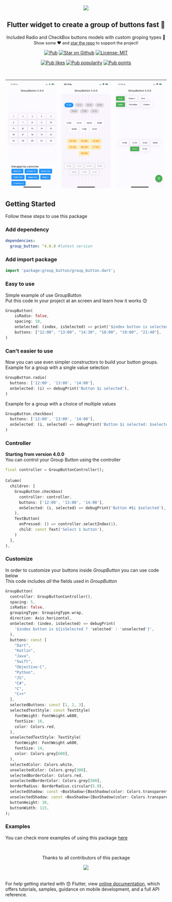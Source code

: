 <div align="center">
  <img src="https://github.com/Frezyx/group_button/blob/master/example/rep_files/logo.png?raw=true" width="200px">
</div>

<h2 align="center"> Flutter widget to create a group of buttons fast 🚀 </h2>

<p align="center">
Included Radio and CheckBox buttons models with custom groping types 🤤
   <br>
   <span style="font-size: 0.9em"> Show some ❤️ and <a href="https://github.com/Frezyx/group_button">star the repo</a> to support the project! </span>
</p>

<p align="center">
  <a href="https://pub.dev/packages/group_button"><img src="https://img.shields.io/pub/v/group_button.svg" alt="Pub"></a>
  <a href="https://github.com/Frezyx/group_button"><img src="https://img.shields.io/github/stars/Frezyx/group_button.svg?style=flat&logo=github&label=stars" alt="Star on Github"></a>
  <a href="https://opensource.org/licenses/MIT"><img src="https://img.shields.io/badge/license-MIT-blue.svg" alt="License: MIT"></a>

</p>
<p align="center">
  <a href="https://pub.dev/packages/group_button/score"><img src="https://badges.bar/group_button/likes" alt="Pub likes"></a>
  <a href="https://pub.dev/packages/group_button/score"><img src="https://badges.bar/group_button/popularity" alt="Pub popularity"></a>
  <a href="https://pub.dev/packages/group_button/score"><img src="https://badges.bar/group_button/pub%20points" alt="Pub points"></a>
</p>

<br>

| ![Image](example/rep_files/example_v4.gif) | ![Image](example/rep_files/styled_example_v4.gif) | ![Image](example/rep_files/extended_example_v4.gif) | 
| :------------: | :------------: | :------------: |

## Getting Started
Follow these steps to use this package

### Add dependency

```yaml
dependencies:
  group_button: ^4.0.0 #latest version
```

### Add import package

```dart
import 'package:group_button/group_button.dart';
```

### Easy to use
Simple example of use GroupButton<br>
Put this code in your project at an screen and learn how it works 😊

```dart
GroupButton(
    isRadio: false,
    spacing: 10,
    onSelected: (index, isSelected) => print('$index button is selected'),
    buttons: ["12:00", "13:00", "14:30", "18:00", "19:00", "21:40"],
)
```

### Can't easier to use
Now you can use even simpler constructors to build your button groups. <br>
Example for a group with a single value selection
```dart
GroupButton.radio(
  buttons: ['12:00', '13:00', '14:00'],
  onSelected: (i) => debugPrint('Button $i selected'),
)
```

Example for a group with a choice of multiple values
```dart
GroupButton.checkbox(
  buttons: ['12:00', '13:00', '14:00'],
  onSelected: (i, selected) => debugPrint('Button $i selected: $selected'),
)
```

### Controller
**Starting from version 4.0.0** <br>
You can control your Group Button using the controller

```dart
final controller = GroupButtonController();

Column(
  children: [
    GroupButton.checkbox(
      controller: controller,
      buttons: ['12:00', '13:00', '14:00'],
      onSelected: (i, selected) => debugPrint('Button #$i $selected'),
    ),
    TextButton(
      onPressed: () => controller.selectIndex(1),
      child: const Text('Select 1 button'),
    )
  ],
),
```

### Customize
In order to customize your buttons inside *GroupButton* you can use code below</br>
This code includes *all* the fields used in *GroupButton*

```dart
GroupButton(
  controller: GroupButtonController(),
  spacing: 5,
  isRadio: false,
  groupingType: GroupingType.wrap,
  direction: Axis.horizontal,
  onSelected: (index, isSelected) => debugPrint(
    '$index button is ${isSelected ? 'selected' : 'unselected'}',
  ),
  buttons: const [
    "Dart",
    "Kotlin",
    "Java",
    "Swift",
    "Objective-C",
    "Python",
    "JS",
    "C#",
    "C",
    "C++"
  ],
  selectedButtons: const [1, 2, 3],
  selectedTextStyle: const TextStyle(
    fontWeight: FontWeight.w600,
    fontSize: 16,
    color: Colors.red,
  ),
  unselectedTextStyle: TextStyle(
    fontWeight: FontWeight.w600,
    fontSize: 14,
    color: Colors.grey[600],
  ),
  selectedColor: Colors.white,
  unselectedColor: Colors.grey[300],
  selectedBorderColor: Colors.red,
  unselectedBorderColor: Colors.grey[500],
  borderRadius: BorderRadius.circular(5.0),
  selectedShadow: const <BoxShadow>[BoxShadow(color: Colors.transparent)],
  unselectedShadow: const <BoxShadow>[BoxShadow(color: Colors.transparent)],
  buttonHeight: 30,
  buttonWidth: 115,
);
```

### Examples

You can check more examples of using this package [here](example/lib)

<br>
<div align="center" >
  <p>Thanks to all contributors of this package</p>
  <a href="https://github.com/Frezyx/group_button/graphs/contributors">
    <img src="https://contrib.rocks/image?repo=Frezyx/group_button" />
  </a>
</div>
<br>

For help getting started with 😍 Flutter, view
[online documentation](https://flutter.dev/docs), which offers tutorials, 
samples, guidance on mobile development, and a full API reference.


